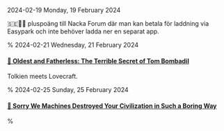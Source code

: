 2024-02-19 Monday, 19 February 2024

&#x1F1F8;&#x1F1EA;🚗🔌 pluspoäng till Nacka Forum där man kan betala för laddning via Easypark och inte behöver ladda ner en separat app.

%
2024-02-21 Wednesday, 21 February 2024

#### [🔗 Oldest and Fatherless: The Terrible Secret of Tom Bombadil][dark-bombadil]

Tolkien meets Lovecraft.

[dark-bombadil]: https://km-515.livejournal.com/1042.html

%
2024-02-25 Sunday, 25 February 2024

#### [🔗 Sorry We Machines Destroyed Your Civilization in Such a Boring Way][mcsweeneys-sorry-destroyed]

[mcsweeneys-sorry-destroyed]: https://www.mcsweeneys.net/articles/sorry-we-machines-destroyed-your-civilization-in-such-a-boring-way

%
